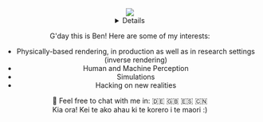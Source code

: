 <div align="center">
  <a href="https://github.com/whaiao">
    <img src="http://github-profile-summary-cards.vercel.app/api/cards/profile-details?username=whaiao&theme=tokyonight"/>
  </a>
 <details>
<a href="https://github.com/whaiao">
    <img src="https://github-readme-stats.vercel.app/api/top-langs/?username=whaiao&size_weight=0.5&count_weight=0.5&exclude_repo=&hide=roff,jupyter%20notebook,emacs%20lisp,vim%20script,cmake,makefile,batchfile,plsql,css,html,yasnippet&theme=tokyonight" />
  </a>
  <a href="https://github.com/whaiao">
    <img src="https://github-readme-streak-stats.herokuapp.com/?user=whaiao&hide_border=true&card_width=338&theme=tokyonight" />
  </a>
  <a href="https://github.com/whaiao">
    <img src="http://github-profile-summary-cards.vercel.app/api/cards/stats?username=whaiao&theme=tokyonight" />
  </a>

  <a href="https://github.com/whaiao">
    <img src="https://github-readme-stats.vercel.app/api?username=whaiao&show_icons=true&theme=tokyonight"/>
  </a>
  
 </details>
</div>
<center>
  <p>G'day this is Ben! Here are some of my interests:</p>
  <ul>
    <li>Physically-based rendering, in production as well as in research settings (inverse rendering)</li>
    <li>Human and Machine Perception</li>
    <li>Simulations</li>
    <li>Hacking on new realities</li>
  </ul>
</center>
<div align="center">💬 Feel free to chat with me in: 🇩🇪 🇬🇧 🇪🇸 🇨🇳 </div>
<div align="center">Kia ora! Kei te ako ahau ki te korero i te maori :)</div>




